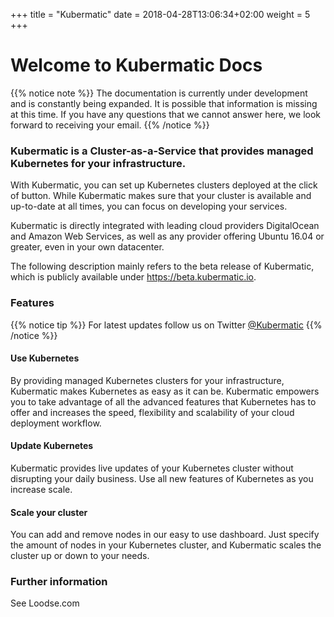+++
title = "Kubermatic"
date =  2018-04-28T13:06:34+02:00
weight = 5
+++

# Welcome to Kubermatic Docs

{{% notice note %}}
The documentation is currently under development and is constantly being expanded. It is possible that information is missing at this time. If you have any questions that we cannot answer here, we look forward to receiving your email.
{{% /notice %}}

### Kubermatic is a Cluster-as-a-Service that provides managed Kubernetes for your infrastructure.

With Kubermatic, you can set up Kubernetes clusters deployed at the click of button. While Kubermatic makes sure that your cluster is available and up-to-date at all times, you can focus on developing your services.

Kubermatic is directly integrated with leading cloud providers DigitalOcean and Amazon Web Services, as well as any provider offering Ubuntu 16.04 or greater, even in your own datacenter.

The following description mainly refers to the beta release of Kubermatic, which is publicly available under https://beta.kubermatic.io.

### Features

{{% notice tip %}}
For latest updates follow us on Twitter [@Kubermatic](https://twitter.com/kubermatic)
{{% /notice %}}

#### Use Kubernetes

By providing managed Kubernetes clusters for your infrastructure, Kubermatic makes Kubernetes as easy as it can be. Kubermatic empowers you to take advantage of all the advanced features that Kubernetes has to offer and increases the speed, flexibility and scalability of your cloud deployment workflow.

#### Update Kubernetes

Kubermatic provides live updates of your Kubernetes cluster without disrupting your daily business. Use all new features of Kubernetes as you increase scale.

#### Scale your cluster

You can add and remove nodes in our easy to use dashboard. Just specify the amount of nodes in your Kubernetes cluster, and Kubermatic scales the cluster up or down to your needs.

### Further information

See Loodse.com
